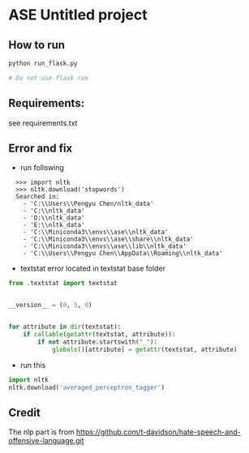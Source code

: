 # ASE Untitled project

## How to run

```bash
python run_flask.py

# Do not use flask run
```

## Requirements:
see requirements.txt

## Error and fix
- run following
```
  >>> import nltk
  >>> nltk.download('stopwords')
  Searched in:
    - 'C:\\Users\\Pengyu Chen/nltk_data'
    - 'C:\\nltk_data'
    - 'D:\\nltk_data'
    - 'E:\\nltk_data'
    - 'C:\\Miniconda3\\envs\\ase\\nltk_data'
    - 'C:\\Miniconda3\\envs\\ase\\share\\nltk_data'
    - 'C:\\Miniconda3\\envs\\ase\\lib\\nltk_data'
    - 'C:\\Users\\Pengyu Chen\\AppData\\Roaming\\nltk_data'
```


- textstat error 
located in textstat base folder

```python
from .textstat import textstat


__version__ = (0, 5, 0)


for attribute in dir(textstat):
    if callable(getattr(textstat, attribute)):
        if not attribute.startswith("_"):
            globals()[attribute] = getattr(textstat, attribute)

```

- run this

```python
import nltk
nltk.download('averaged_perceptron_tagger')
```

## Credit
The nlp part is from https://github.com/t-davidson/hate-speech-and-offensive-language.git